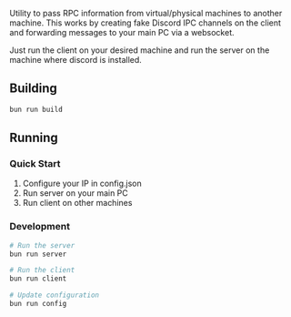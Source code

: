 Utility to pass RPC information from virtual/physical machines to another machine. 
This works by creating fake Discord IPC channels on the client and forwarding messages to your main PC via a websocket.  
  
Just run the client on your desired machine and run the server on the machine where discord is installed.

## Building

```bash
bun run build
```

## Running

### Quick Start

1. Configure your IP in config.json
2. Run server on your main PC
3. Run client on other machines

### Development

```bash
# Run the server
bun run server

# Run the client
bun run client

# Update configuration
bun run config
```
